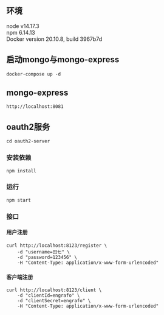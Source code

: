 ## 环境
node v14.17.3  
npm 6.14.13  
Docker version 20.10.8, build 3967b7d

## 启动mongo与mongo-express
```docker-compose up -d```

## mongo-express
```http://localhost:8081```

## oauth2服务
```cd oauth2-server```

### 安装依赖
```npm install```

### 运行
```npm start```

### 接口
#### 用户注册
```
curl http://localhost:8123/register \
    -d "username=田七" \
    -d "password=123456" \
    -H "Content-Type: application/x-www-form-urlencoded"
```

#### 客户端注册
```
curl http://localhost:8123/client \
    -d "clientId=engrafo" \
    -d "clientSecret=engrafo" \
    -H "Content-Type: application/x-www-form-urlencoded"
```